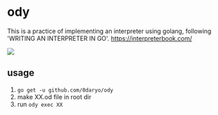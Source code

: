 # ody

This is a practice of implementing an interpreter using golang,
following 'WRITING AN INTERPRETER IN GO'.
https://interpreterbook.com/

![](https://github.com/0daryo/ody/workflows/ci/badge.svg)

## usage

1. `go get -u github.com/0daryo/ody`
2. make XX.od file in root dir
3. run `ody exec XX`
